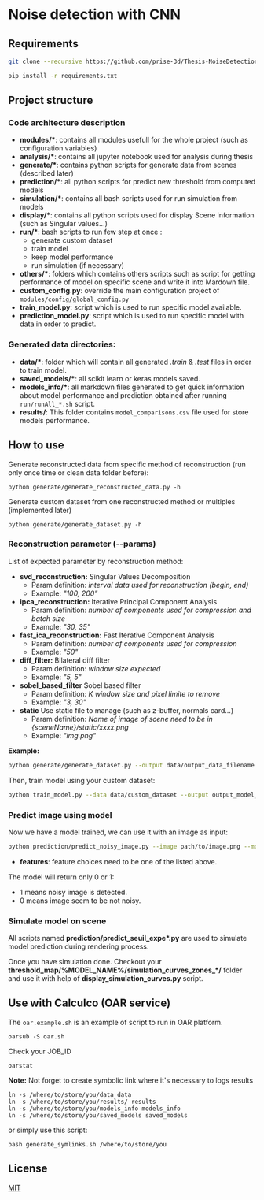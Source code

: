 # Noise detection with CNN

## Requirements

```bash
git clone --recursive https://github.com/prise-3d/Thesis-NoiseDetection-CNN.git
```

```bash
pip install -r requirements.txt
```

## Project structure

### Code architecture description

- **modules/\***: contains all modules usefull for the whole project (such as configuration variables)
- **analysis/\***: contains all jupyter notebook used for analysis during thesis
- **generate/\***: contains python scripts for generate data from scenes (described later)
- **prediction/\***: all python scripts for predict new threshold from computed models
- **simulation/\***: contains all bash scripts used for run simulation from models
- **display/\***: contains all python scripts used for display Scene information (such as Singular values...)
- **run/\***: bash scripts to run few step at once : 
  - generate custom dataset
  - train model
  - keep model performance
  - run simulation (if necessary)
- **others/\***: folders which contains others scripts such as script for getting performance of model on specific scene and write it into Mardown file.
- **custom_config.py**: override the main configuration project of `modules/config/global_config.py`
- **train_model.py**: script which is used to run specific model available.
- **prediction_model.py**: script which is used to run specific model with data in order to predict.

### Generated data directories:

- **data/\***: folder which will contain all generated *.train* & *.test* files in order to train model.
- **saved_models/\***: all scikit learn or keras models saved.
- **models_info/\***: all markdown files generated to get quick information about model performance and prediction obtained after running `run/runAll_*.sh` script.
- **results/**:  This folder contains `model_comparisons.csv` file used for store models performance.

## How to use

Generate reconstructed data from specific method of reconstruction (run only once time or clean data folder before):
```
python generate/generate_reconstructed_data.py -h
```

Generate custom dataset from one reconstructed method or multiples (implemented later)
```
python generate/generate_dataset.py -h
```

### Reconstruction parameter (--params)

List of expected parameter by reconstruction method:
- **svd_reconstruction:** Singular Values Decomposition
  - Param definition: *interval data used for reconstruction (begin, end)*
  - Example: *"100, 200"*
- **ipca_reconstruction:** Iterative Principal Component Analysis
  - Param definition: *number of components used for compression and batch size*
  - Example: *"30, 35"*
- **fast_ica_reconstruction:**  Fast Iterative Component Analysis
  - Param definition: *number of components used for compression*
  - Example: *"50"*
- **diff_filter:**  Bilateral diff filter
  - Param definition: *window size expected*
  - Example: *"5, 5"*
- **sobel_based_filter** Sobel based filter
  - Param definition: *K window size and pixel limite to remove*
  - Example: *"3, 30"*
- **static** Use static file to manage (such as z-buffer, normals card...)
  - Param definition: *Name of image of scene need to be in {sceneName}/static/xxxx.png*
  - Example: *"img.png"*

**__Example:__**
```bash
python generate/generate_dataset.py --output data/output_data_filename --features "svd_reconstruction, ipca_reconstruction, fast_ica_reconstruction" --renderer "maxwell" --scenes "A, D, G, H" --params "100, 200 :: 50, 10 :: 50" --nb_zones 10 --random 1
```


Then, train model using your custom dataset:
```bash
python train_model.py --data data/custom_dataset --output output_model_name
```

### Predict image using model

Now we have a model trained, we can use it with an image as input:

```bash
python prediction/predict_noisy_image.py --image path/to/image.png --model saved_models/xxxxxx.json --features 'svd_reconstruction' --params '100, 200'
```

- **features**: feature choices need to be one of the listed above.

The model will return only 0 or 1:
- 1 means noisy image is detected.
- 0 means image seem to be not noisy.

### Simulate model on scene

All scripts named **prediction/predict_seuil_expe\*.py** are used to simulate model prediction during rendering process.

Once you have simulation done. Checkout your **threshold_map/%MODEL_NAME%/simulation\_curves\_zones\_\*/** folder and use it with help of **display_simulation_curves.py** script.


## Use with Calculco (OAR service)

The `oar.example.sh` is an example of script to run in OAR platform.

```
oarsub -S oar.sh
```

Check your JOB_ID
```
oarstat
```

**Note:** Not forget to create symbolic link where it's necessary to logs results

```
ln -s /where/to/store/you/data data
ln -s /where/to/store/you/results/ results
ln -s /where/to/store/you/models_info models_info
ln -s /where/to/store/you/saved_models saved_models
```

or simply use this script:
```
bash generate_symlinks.sh /where/to/store/you
```

## License

[MIT](https://github.com/prise-3d/Thesis-NoiseDetection-CNN/blob/master/LICENSE)